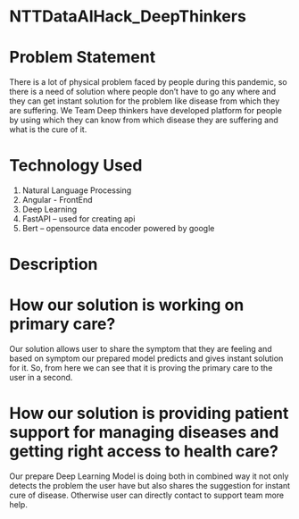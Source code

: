# NTTDataAIHack_DeepThinkers
# Problem Statement
There is a lot of physical problem faced by people during this pandemic, so there is a need of solution where people don’t have to go any where and they can get instant solution for the problem like disease from which they are suffering.
We Team Deep thinkers have developed platform for people by using which they can know from which disease they are suffering and what is the cure of it.

# Technology Used
1.	Natural Language Processing
2.	Angular - FrontEnd
3.	Deep Learning
4.	FastAPI – used for creating api
5.	Bert – opensource data encoder powered by google

# Description
# How our solution is working on primary care?

Our solution allows user to share the symptom that they are feeling and based on symptom our prepared model predicts and gives instant solution for it. So, from here we can see that it is proving the primary care to the user in a second.

# How our solution is providing patient support for managing diseases and getting right access to health care?
Our prepare Deep Learning Model is doing both in combined way it not only detects the problem the user have but also shares the suggestion for instant cure of disease. Otherwise user can directly contact to support team more help.
